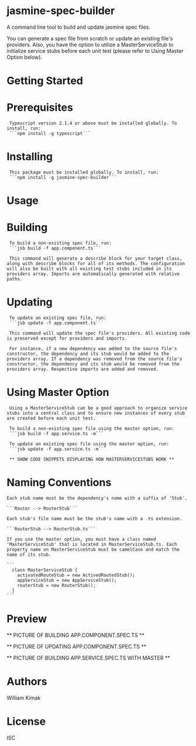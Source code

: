 # jasmine-spec-builder
A command line tool to build and update jasmine spec files.

You can generate a spec file from scratch or update an existing file's providers. Also, you have the option to utilize a MasterServiceStub to initialize service stubs before each unit test (please refer to Using Master Option below).

# Getting Started
  # Prerequisites
     Typescript version 2.1.4 or above must be installed globally. To install, run:
     ```npm install -g typescript```
  # Installing
     This package must be installed globally. To install, run:
     ```npm install -g jasmine-spec-builder```

# Usage
   # Building
     To build a non-existing spec file, run:
     ```jsb build -f app.component.ts```

     This command will generate a describe block for your target class, along with describe blocks for all of its methods. The configuration will also be built with all existing test stubs included in its providers array. Imports are automatically generated with relative paths. 

   # Updating
     To update an existing spec file, run:
     ```jsb update -f app.component.ts```

     This command will update the spec file's providers. All existing code is preserved except for providers and imports. 
     
     For instance, if a new dependency was added to the source file's constructor, the dependency and its stub would be added to the providers array. If a dependency was removed from the source file's constructor, the dependency and its stub would be removed from the providers array. Respective imports are added and removed.

   # Using Master Option
     Using a MasterServiceStub can be a good approach to organize service stubs into a central class and to ensure new instances of every stub are created before each unit test.

     To build a non-existing spec file using the master option, run:
     ```jsb build -f app.service.ts -m```

     To update an existing spec file using the master option, run:
     ```jsb update -f app.service.ts -m```

     ** SHOW CODE SNIPPETS DISPLAYING HOW MASTERSERVICESTUBS WORK **

  # Naming Conventions
    Each stub name must be the dependency's name with a suffix of 'Stub'. 

    ```Router --> RouterStub```
    
    Each stub's file name must be the stub's name with a .ts extension. 

    ```RouterStub --> RouterStub.ts```
    
    If you use the master option, you must have a class named 'MasterServiceStub' that is located in MasterServiceStub.ts. Each property name on MasterServiceStub must be camelCase and match the name of its stub.

    ```
      class MasterServiceStub {
        activatedRouteStub = new ActivedRoutedStub();
        appServiceStub = new AppServiceStub();
        routerStub = new RouterStub();
      }
    ```

  # Preview

  ** PICTURE OF BUILDING APP.COMPONENT.SPEC.TS **

  ** PICTURE OF UPDATING APP.COMPONENT.SPEC.TS **

  ** PICTURE OF BUILDING APP.SERVICE.SPEC.TS WITH MASTER **

# Authors
  William Kimak

# License
  ISC